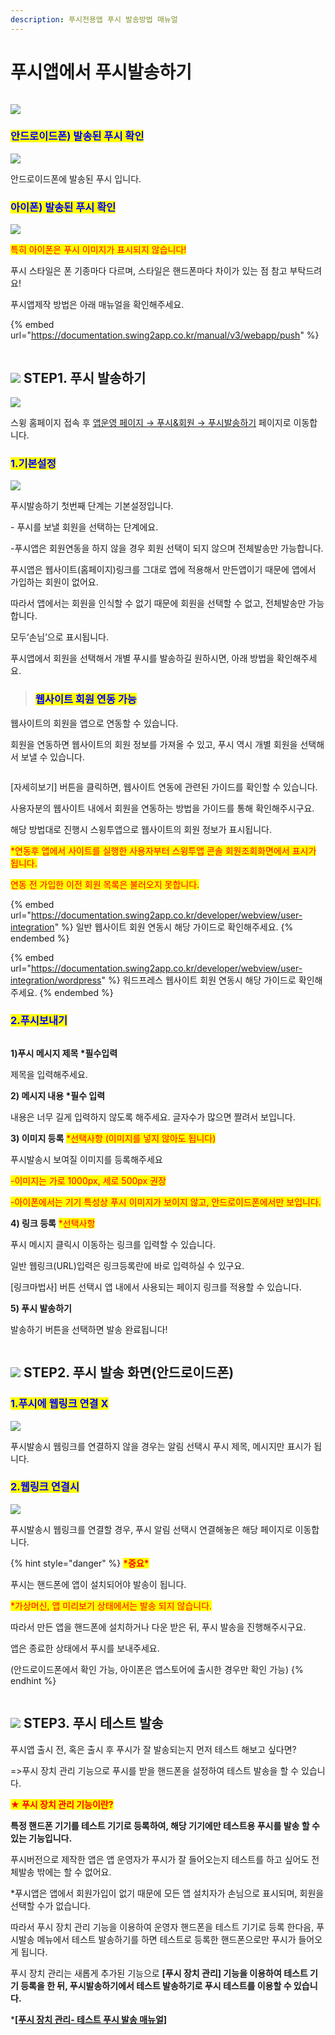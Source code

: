 ```yaml
---
description: 푸시전용앱 푸시 발송방법 매뉴얼
---
```


# 푸시앱에서 푸시발송하기

<figure><img src="../../../.gitbook/assets/구분선 (2).PNG" alt=""><figcaption></figcaption></figure>

![](https://wp.swing2app.co.kr/wp-content/uploads/2018/10/%EC%8A%A4%EC%9C%99%EA%B3%B5%EC%8B%9D%EC%95%B1-%ED%91%B8%EC%8B%9C%EB%A9%94%EC%8B%9C%EC%A7%80-KR.png)

### <mark style="color:blue;">**안드로이드폰) 발송된 푸시 확인**</mark>

![](https://wp.swing2app.co.kr/wp-content/uploads/2019/11/%EC%9D%B4%EB%AF%B8%EC%A7%80-1.png)

안드로이드폰에 발송된 푸시 입니다.



### <mark style="color:blue;">**아이폰) 발송된 푸시 확인**</mark>

![](https://wp.swing2app.co.kr/wp-content/uploads/2019/11/%EC%95%84%EC%9D%B4%ED%8F%B0-%ED%91%B8%EC%8B%9C%EB%B0%9C%EC%86%A1%ED%99%94%EB%A9%B4.png)

<mark style="color:red;">특히 아이폰은 푸시 이미지가 표시되지 않습니다!</mark>

푸시 스타일은 폰 기종마다 다르며,  스타일은 핸드폰마다 차이가 있는 점 참고 부탁드려요!



푸시앱제작 방법은 아래 매뉴얼을 확인해주세요.

{% embed url="https://documentation.swing2app.co.kr/manual/v3/webapp/push" %}

<figure><img src="../../../.gitbook/assets/구분선 (2).PNG" alt=""><figcaption></figcaption></figure>

## ![](https://wp.swing2app.co.kr/wp-content/uploads/2020/04/%EB%8B%A8%EB%9D%BD1-1.png) STEP1. **푸시 발송하기**

![](https://wp.swing2app.co.kr/wp-content/uploads/2019/11/%ED%91%B8%EC%8B%9C%EC%95%B1-%ED%91%B8%EC%8B%9C%EB%B0%9C%EC%86%A11.png)

스윙 홈페이지 접속 후 [앱운영 페이지 → 푸시&회원 → 푸시발송하기](http://www.swing2app.co.kr/view/push) 페이지로 이동합니다.



### <mark style="color:blue;">1.기본설정</mark>

![](https://wp.swing2app.co.kr/wp-content/uploads/2019/11/%ED%91%B8%EC%8B%9C%EB%B2%84%EC%A0%84%EC%95%B1-%ED%91%B8%EC%8B%9C%EB%B0%9C%EC%86%A13.png)

푸시발송하기 첫번째 단계는 기본설정입니다. &#x20;

\- 푸시를 보낼 회원을 선택하는 단계에요.

\-푸시앱은 회원연동을 하지 않을 경우 회원 선택이 되지 않으며 전체발송만 가능합니다.&#x20;

푸시앱은 웹사이트(홈페이지)링크를 그대로 앱에 적용해서 만든앱이기 때문에 앱에서 가입하는 회원이 없어요.​

따라서 앱에서는 회원을 인식할 수 없기 때문에 회원을 선택할 수 없고, 전체발송만 가능합니다.

모두‘손님’으로 표시됩니다.

푸시앱에서 회원을 선택해서 개별 푸시를 발송하길 원하시면, 아래 방법을 확인해주세요.



> ### <mark style="color:blue;">웹사이트 회원 연동 가능</mark>

웹사이트의 회원을 앱으로 연동할 수 있습니다.&#x20;

회원을 연동하면 웹사이트의 회원 정보를 가져올 수 있고, 푸시 역시 개별 회원을 선택해서 보낼 수 있습니다.

<figure><img src="../../../.gitbook/assets/푸시앱_회원연동5.png" alt=""><figcaption></figcaption></figure>

\[자세히보기] 버튼을 클릭하면, 웹사이트 연동에 관련된 가이드를 확인할 수 있습니다.

사용자분의 웹사이트 내에서 회원을 연동하는 방법을 가이드를 통해 확인해주시구요.

해당 방법대로 진행시 스윙투앱으로 웹사이트의 회원 정보가 표시됩니다.&#x20;

<mark style="color:red;">\*연동후 앱에서 사이트를 실행한 사용자부터 스윙투앱 콘솔 회원조회화면에서 표시가 됩니다.</mark>

<mark style="color:red;">연동 전 가입한 이전 회원 목록은 불러오지 못합니다.</mark>

{% embed url="https://documentation.swing2app.co.kr/developer/webview/user-integration" %}
일반 웹사이트 회원 연동시 해당 가이드로 확인해주세요.
{% endembed %}

{% embed url="https://documentation.swing2app.co.kr/developer/webview/user-integration/wordpress" %}
워드프레스 웹사이트 회원 연동시 해당 가이드로 확인해주세요.
{% endembed %}



### <mark style="color:blue;">2.푸시보내기</mark>

<figure><img src="../../../.gitbook/assets/푸시발송_업뎃1.png" alt=""><figcaption></figcaption></figure>

**1)푸시 메시지 제목 **<mark style="color:red;">**\*필수입력**</mark>

제목을 입력해주세요.&#x20;

**2) 메시지 내용 **<mark style="color:red;">**\*필수 입력**</mark>

내용은 너무 길게 입력하지 않도록 해주세요. 글자수가 많으면 짤려서 보입니다.&#x20;

**3) 이미지 등록** <mark style="color:red;">\*선택사항 (이미지를 넣지 않아도 됩니다)</mark>

푸시발송시 보여질 이미지를 등록해주세요&#x20;

<mark style="color:red;">-이미지는 가로 1000px, 세로 500px 권장</mark>

<mark style="color:red;">-아이폰에서는 기기 특성상 푸시 이미지가 보이지 않고, 안드로이드폰에서만 보입니다.</mark>

**4) 링크 등록** <mark style="color:red;">\*선택사항</mark>

푸시 메시지 클릭시 이동하는 링크를 입력할 수 있습니다.

일반 웹링크(URL)입력은 링크등록란에 바로 입력하실 수 있구요.

\[링크마법사] 버튼 선택시 앱 내에서 사용되는 페이지 링크를 적용할 수 있습니다.&#x20;

**5) 푸시 발송하기**

발송하기 버튼을 선택하면 발송 완료됩니다!

<figure><img src="../../../.gitbook/assets/구분선 (2).PNG" alt=""><figcaption></figcaption></figure>

## ![](https://wp.swing2app.co.kr/wp-content/uploads/2020/04/%EB%8B%A8%EB%9D%BD1-1.png) STEP2. 푸시 발송 화면(안드로이드폰)



### <mark style="color:blue;">**1.푸시에 웹링크 연결 X**</mark>

![](https://wp.swing2app.co.kr/wp-content/uploads/2019/11/%EB%85%B9%ED%99%94\_2021\_04\_02\_18\_14\_31\_444.gif)

푸시발송시 웹링크를 연결하지 않을 경우는 알림 선택시 푸시 제목, 메시지만 표시가 됩니다.&#x20;



### <mark style="color:blue;">**2.웹링크 연결시**</mark>&#x20;

![](https://wp.swing2app.co.kr/wp-content/uploads/2019/11/%EB%85%B9%ED%99%94\_2019\_11\_06\_18\_04\_54\_939.gif)

푸시발송시 웹링크를 연결할 경우, 푸시 알림 선택시 연결해놓은 해당 페이지로 이동합니다.

{% hint style="danger" %}
<mark style="color:red;">**\*중요\***</mark>

푸시는 핸드폰에 앱이 설치되어야 발송이 됩니다.&#x20;

<mark style="color:red;">\*가상머신, 앱 미리보기 상태에서는 발송 되지 않습니다.</mark>

따라서 만든 앱을 핸드폰에 설치하거나 다운 받은 뒤, 푸시 발송을 진행해주시구요.

앱은 종료한 상태에서 푸시를 보내주세요. &#x20;

(안드로이드폰에서 확인 가능, 아이폰은 앱스토어에 출시한 경우만 확인 가능)
{% endhint %}

<figure><img src="../../../.gitbook/assets/구분선 (2).PNG" alt=""><figcaption></figcaption></figure>

## ![](https://wp.swing2app.co.kr/wp-content/uploads/2020/04/%EB%8B%A8%EB%9D%BD1-1.png) STEP3. 푸시  테스트 발송

푸시앱 출시 전, 혹은 출시 후 푸시가 잘 발송되는지 먼저 테스트 해보고 싶다면?

\=>푸시 장치 관리 기능으로 푸시를 받을 핸드폰을 설정하여 테스트 발송을 할 수 있습니다.&#x20;



<mark style="color:red;">**★ 푸시 장치 관리 기능이란?**</mark>

**특정 핸드폰 기기를 테스트 기기로 등록하여, 해당 기기에만 테스트용 푸시를 발송 할 수 있는 기능입니다.**

푸시버전으로 제작한 앱은 앱 운영자가 푸시가 잘 들어오는지 테스트를 하고 싶어도 전체발송 밖에는 할 수 없어요.

\*푸시앱은 앱에서 회원가입이 없기 때문에 모든 앱 설치자가 손님으로 표시되며, 회원을 선택할 수가 없습니다.

따라서 푸시 장치 관리 기능을 이용하여 운영자 핸드폰을 테스트 기기로 등록 한다음, 푸시발송 메뉴에서 테스트 발송하기를 하면 테스트로 등록한 핸드폰으로만 푸시가 들어오게 됩니다.

푸시 장치 관리는 새롭게 추가된 기능으로 **\[푸시 장치 관리] 기능을 이용하여 테스트 기기 등록을 한 뒤, 푸시발송하기에서 테스트 발송하기로 푸시 테스트를 이용할 수 있습니다.**

\*[**\[푸시 장치 관리- 테스트 푸시 발송 매뉴얼\]**](https://documentation.swing2app.co.kr/manual/appmanage/pushmember/pushtest)



<figure><img src="../../../.gitbook/assets/구분선 (2).PNG" alt=""><figcaption></figcaption></figure>

